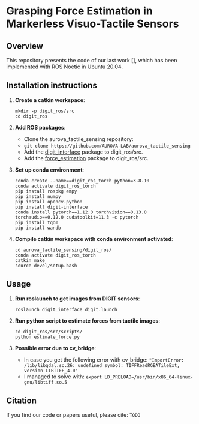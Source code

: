 # Grasping Force Estimation in Markerless  Visuo-Tactile Sensors

## Overview
This repository presents the code of our last work [], which has been implemented with ROS Noetic in Ubuntu 20.04.

## Installation instructions

1. **Create a catkin workspace**:
	```
    mkdir -p digit_ros/src
    cd digit_ros
	```

2. **Add ROS packages**:
	- Clone the aurova_tactile_sensing repository:
	- `git clone https://github.com/AUROVA-LAB/aurova_tactile_sensing`
	- Add the [digit_interface](https://github.com/AUROVA-LAB/aurova_tactile_sensing/tree/main/digit_interface) package to digit_ros/src.
	- Add the [force_estimation](https://github.com/AUROVA-LAB/aurova_tactile_sensing/tree/main/force_estimation) package to digit_ros/src.
	
3. **Set up conda environment**:
	```    
	conda create --name==digit_ros_torch python=3.8.10
	conda activate digit_ros_torch
	pip install rospkg empy
	pip install numpy
	pip install opencv-python
	pip install digit-interface
	conda install pytorch==1.12.0 torchvision==0.13.0 torchaudio==0.12.0 cudatoolkit=11.3 -c pytorch
	pip install tqdm
	pip install wandb
	```
4. **Compile catkin workspace with conda environment activated**:
	```
	cd aurova_tactile_sensing/digit_ros/
	conda activate digit_ros_torch
	catkin_make
	source devel/setup.bash
	```

## Usage

1. **Run roslaunch to get images from DIGIT sensors**:

    `roslaunch digit_interface digit.launch`

2. **Run python script to estimate forces from tactile images**:

	```
	cd digit_ros/src/scripts/
	python estimate_force.py
	```
3. **Possible error due to cv_bridge**:
	- In case you get the following error with cv_bridge:
	`"ImportError: /lib/libgdal.so.26: undefined symbol: TIFFReadRGBATileExt, version LIBTIFF_4.0"`
	- I managed to solve with:
	`export LD_PRELOAD=/usr/bin/x86_64-linux-gnu/libtiff.so.5`

## Citation
If you find our code or papers useful, please cite:
`TODO`
